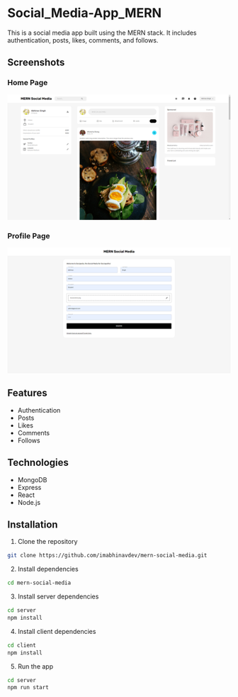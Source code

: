 # Social_Media-App_MERN


This is a social media app built using the MERN stack. It includes authentication, posts, likes, comments, and follows.

## Screenshots

### Home Page
![Home Page](./images/home.png)

### Profile Page
![Profile Page](./images/singup.png)


## Features

- Authentication
- Posts
- Likes
- Comments
- Follows

## Technologies

- MongoDB
- Express
- React
- Node.js

## Installation

1. Clone the repository
```bash
git clone https://github.com/imabhinavdev/mern-social-media.git
```

2. Install dependencies
```bash
cd mern-social-media
```

3. Install server dependencies
```bash
cd server
npm install
```

4. Install client dependencies
```bash
cd client
npm install
```

5. Run the app
```bash
cd server
npm run start
```


